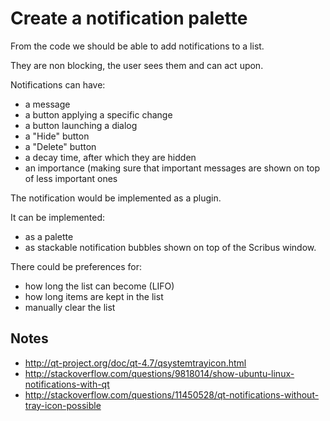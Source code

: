 # Create a notification palette

From the code we should be able to add notifications to a list.

They are non blocking, the user sees them and can act upon.

Notifications can have:

- a message
- a button applying a specific change
- a button launching a dialog
- a "Hide" button
- a "Delete" button
- a decay time, after which they are hidden
- an importance (making sure that important messages are shown on top of less important ones

The notification would be implemented as a plugin.

It can be implemented:
- as a palette
- as stackable notification bubbles shown on top of the Scribus window.

There could be preferences for:
- how long the list can become (LIFO)
- how long items are kept in the list
- manually clear the list

## Notes

- http://qt-project.org/doc/qt-4.7/qsystemtrayicon.html
- http://stackoverflow.com/questions/9818014/show-ubuntu-linux-notifications-with-qt
- http://stackoverflow.com/questions/11450528/qt-notifications-without-tray-icon-possible
